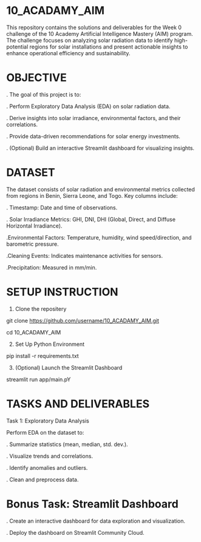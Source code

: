 # 10_ACADAMY_AIM
This repository contains the solutions and deliverables for the Week 0 challenge of the 10 Academy Artificial Intelligence Mastery (AIM) program. The challenge focuses on analyzing solar radiation data to identify high-potential regions for solar installations and present actionable insights to enhance operational efficiency and sustainability.
# OBJECTIVE 
. The goal of this project is to:

. Perform Exploratory Data Analysis (EDA) on solar radiation data.

. Derive insights into solar irradiance, environmental factors, and their correlations.

. Provide data-driven recommendations for solar energy investments.

. (Optional) Build an interactive Streamlit dashboard for visualizing insights.
# DATASET
The dataset consists of solar radiation and environmental metrics collected from regions in Benin, Sierra Leone, and Togo. Key columns include:

. Timestamp: Date and time of observations.

. Solar Irradiance Metrics: GHI, DNI, DHI (Global, Direct, and Diffuse Horizontal Irradiance).

.Environmental Factors: Temperature, humidity, wind speed/direction, and barometric pressure.

.Cleaning Events: Indicates maintenance activities for sensors.

.Precipitation: Measured in mm/min.

# SETUP INSTRUCTION
1. Clone the repositery

  git clone https://github.com/username/10_ACADAMY_AIM.git

  cd 10_ACADAMY_AIM

2. Set Up Python Environment

  pip install -r requirements.txt
   
3. (Optional) Launch the Streamlit Dashboard

  streamlit run app/main.pY
  
# TASKS AND DELIVERABLES

Task 1: Exploratory Data Analysis

Perform EDA on the dataset to:

. Summarize statistics (mean, median, std. dev.).

. Visualize trends and correlations.

. Identify anomalies and outliers.

. Clean and preprocess data.

# Bonus Task: Streamlit Dashboard

. Create an interactive dashboard for data exploration and visualization.

. Deploy the dashboard on Streamlit Community Cloud.

